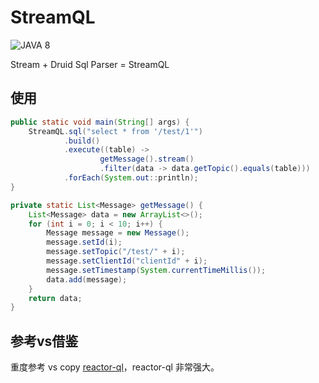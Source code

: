 # StreamQL

![JAVA 8](https://img.shields.io/badge/JDK-1.8+-brightgreen.svg)

Stream + Druid Sql Parser = StreamQL

## 使用

```java
public static void main(String[] args) {
    StreamQL.sql("select * from '/test/1'")
            .build()
            .execute((table) ->
                    getMessage().stream()
                    .filter(data -> data.getTopic().equals(table)))
            .forEach(System.out::println);
}

private static List<Message> getMessage() {
    List<Message> data = new ArrayList<>();
    for (int i = 0; i < 10; i++) {
        Message message = new Message();
        message.setId(i);
        message.setTopic("/test/" + i);
        message.setClientId("clientId" + i);
        message.setTimestamp(System.currentTimeMillis());
        data.add(message);
    }
    return data;
}
```

## 参考vs借鉴

重度参考 vs copy [reactor-ql](https://github.com/jetlinks/reactor-ql)，reactor-ql 非常强大。